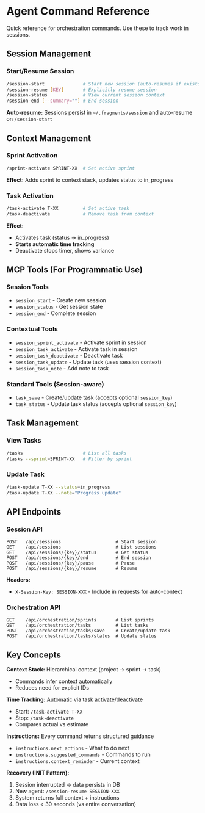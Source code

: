 # Agent Command Reference

Quick reference for orchestration commands. Use these to track work in sessions.

## Session Management

### Start/Resume Session
```bash
/session-start              # Start new session (auto-resumes if exists)
/session-resume [KEY]       # Explicitly resume session
/session-status             # View current session context
/session-end [--summary=""] # End session
```

**Auto-resume:** Sessions persist in `~/.fragments/session` and auto-resume on `/session-start`

## Context Management

### Sprint Activation
```bash
/sprint-activate SPRINT-XX  # Set active sprint
```
**Effect:** Adds sprint to context stack, updates status to in_progress

### Task Activation
```bash
/task-activate T-XX         # Set active task
/task-deactivate            # Remove task from context
```
**Effect:** 
- Activates task (status → in_progress)
- **Starts automatic time tracking**
- Deactivate stops timer, shows variance

## MCP Tools (For Programmatic Use)

### Session Tools
- `session_start` - Create new session
- `session_status` - Get session state
- `session_end` - Complete session

### Contextual Tools
- `session_sprint_activate` - Activate sprint in session
- `session_task_activate` - Activate task in session
- `session_task_deactivate` - Deactivate task
- `session_task_update` - Update task (uses session context)
- `session_task_note` - Add note to task

### Standard Tools (Session-aware)
- `task_save` - Create/update task (accepts optional `session_key`)
- `task_status` - Update task status (accepts optional `session_key`)

## Task Management

### View Tasks
```bash
/tasks                      # List all tasks
/tasks --sprint=SPRINT-XX   # Filter by sprint
```

### Update Task
```bash
/task-update T-XX --status=in_progress
/task-update T-XX --note="Progress update"
```

## API Endpoints

### Session API
```http
POST   /api/sessions                    # Start session
GET    /api/sessions                    # List sessions
GET    /api/sessions/{key}/status       # Get status
POST   /api/sessions/{key}/end          # End session
POST   /api/sessions/{key}/pause        # Pause
POST   /api/sessions/{key}/resume       # Resume
```

**Headers:**
- `X-Session-Key: SESSION-XXX` - Include in requests for auto-context

### Orchestration API
```http
GET    /api/orchestration/sprints       # List sprints
GET    /api/orchestration/tasks         # List tasks
POST   /api/orchestration/tasks/save    # Create/update task
POST   /api/orchestration/tasks/status  # Update status
```

## Key Concepts

**Context Stack:** Hierarchical context (project → sprint → task)
- Commands infer context automatically
- Reduces need for explicit IDs

**Time Tracking:** Automatic via task activate/deactivate
- Start: `/task-activate T-XX`
- Stop: `/task-deactivate`
- Compares actual vs estimate

**Instructions:** Every command returns structured guidance
- `instructions.next_actions` - What to do next
- `instructions.suggested_commands` - Commands to run
- `instructions.context_reminder` - Current context

**Recovery (INIT Pattern):**
1. Session interrupted → data persists in DB
2. New agent: `/session-resume SESSION-XXX`
3. System returns full context + instructions
4. Data loss < 30 seconds (vs entire conversation)
